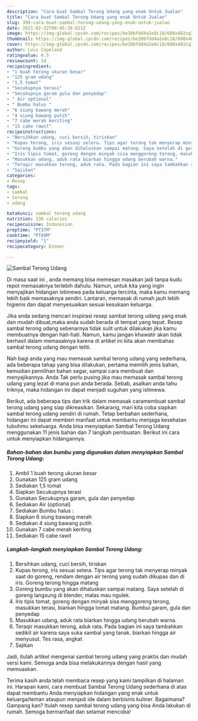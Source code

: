```yaml
---
description: "Cara buat Sambal Terong Udang yang enak Untuk Jualan"
title: "Cara buat Sambal Terong Udang yang enak Untuk Jualan"
slug: 399-cara-buat-sambal-terong-udang-yang-enak-untuk-jualan
date: 2021-02-22T00:45:39.621Z
image: https://img-global.cpcdn.com/recipes/be30bfdd4a2e8c18/680x482cq70/sambal-terong-udang-foto-resep-utama.jpg
thumbnail: https://img-global.cpcdn.com/recipes/be30bfdd4a2e8c18/680x482cq70/sambal-terong-udang-foto-resep-utama.jpg
cover: https://img-global.cpcdn.com/recipes/be30bfdd4a2e8c18/680x482cq70/sambal-terong-udang-foto-resep-utama.jpg
author: Lois Copeland
ratingvalue: 4.5
reviewcount: 14
recipeingredient:
- "1 buah terong ukuran besar"
- "125 gram udang"
- "1,5 tomat"
- "Secukupnya terasi"
- "Secukupnya garam gula dan penyedap"
- " Air optional"
- " Bumbu halus "
- "6 siung bawang merah"
- "4 siung bawang putih"
- "7 cabe merah keriting"
- "15 cabe rawit"
recipeinstructions:
- "Bersihkan udang, cuci bersih, tiriskan"
- "Kupas terong, iris sesuai selera. Tips agar terong tak menyerap minyak saat do goreng, rendam dengan air terong yang sudah dikupas dan di iris. Goreng terong hingga matang"
- "Goreng bumbu yang akan dihaluskan sampai matang. Saya setelah di goreng langsung di blender, malas mau ngulek."
- "Iris tipis tomat, goreng dengan minyak sisa menggoreng terong, masukkan terasi, biarkan hingga tomat matang. Bumbui garam, gula dan penyedap"
- "Masukkan udang, aduk rata biarkan hingga udang berubah warna."
- "Teraqir masukkan terong, aduk rata. Pada bagian ini saya tambahkan sedikit air karena saya suka sambal yang tanak. biarkan hingga air menyusut. Tes rasa, angkat"
- "Sajikan"
categories:
- Resep
tags:
- sambal
- terong
- udang

katakunci: sambal terong udang 
nutrition: 138 calories
recipecuisine: Indonesian
preptime: "PT37M"
cooktime: "PT49M"
recipeyield: "1"
recipecategory: Dinner

---
```



![Sambal Terong Udang](https://img-global.cpcdn.com/recipes/be30bfdd4a2e8c18/680x482cq70/sambal-terong-udang-foto-resep-utama.jpg)

Di masa  saat ini , anda memang bisa memesan masakan jadi tanpa kudu repot memasaknya terlebih dahulu. Namun, untuk kita yang ingin menyajikan hidangan istimewa pada keluarga tercinta, maka kamu memang lebih baik memasaknya sendiri. Lantaran, memasak di rumah jauh lebih higienis dan dapat menyesuaikan sesuai kesukaan keluarga.

Jika anda sedang mencari inspirasi resep sambal terong udang yang enak dan mudah dibuat,maka anda sudah berada di tempat yang tepat. Resep sambal terong udang  sebenarnya tidak sulit untuk dilakukan jika kamu membuatnya dengan hati-hati. Namun, kamu jangan khawatir akan tidak berhasil dalam memasaknya 
karena di artikel ini kita akan membahas sambal terong udang dengan teliti.  



Nah bagi anda yang mau memasak sambal terong udang yang sederhana, ada beberapa tahap yang bisa dilakukan, pertama memilih jenis bahan, kemudian pemilihan bahan segar, sampai cara membuat dan menyajikannya. Anda Tak perlu pusing jika mau memasak sambal terong udang yang lezat di mana pun anda berada. Sebab, asalkan anda  tahu triknya, maka hidangan ini dapat menjadi suguhan yang istimewa.

Berikut, ada beberapa tips dan trik dalam memasak caramembuat sambal terong udang yang siap dikreasikan. Sekarang, mari kita coba siapkan sambal terong udang sendiri di rumah. Tetap berbahan sederhana, hidangan ini dapat memberi manfaat untuk membantu menjaga kesehatan tubuhmu sekeluarga. Anda bisa menyiapkan Sambal Terong Udang menggunakan 11 jenis bahan dan 7 langkah pembuatan. Berikut ini cara untuk menyiapkan hidangannya.

<!--inarticleads1-->

##### Bahan-bahan dan bumbu yang digunakan dalam menyiapkan Sambal Terong Udang:

1. Ambil 1 buah terong ukuran besar
1. Gunakan 125 gram udang
1. Sediakan 1,5 tomat
1. Siapkan Secukupnya terasi
1. Gunakan Secukupnya garam, gula dan penyedap
1. Sediakan  Air (optional)
1. Sediakan  Bumbu halus :
1. Siapkan 6 siung bawang merah
1. Sediakan 4 siung bawang putih
1. Gunakan 7 cabe merah keriting
1. Sediakan 15 cabe rawit




<!--inarticleads2-->

##### Langkah-langkah menyiapkan Sambal Terong Udang:

1. Bersihkan udang, cuci bersih, tiriskan
1. Kupas terong, iris sesuai selera. Tips agar terong tak menyerap minyak saat do goreng, rendam dengan air terong yang sudah dikupas dan di iris. Goreng terong hingga matang
1. Goreng bumbu yang akan dihaluskan sampai matang. Saya setelah di goreng langsung di blender, malas mau ngulek.
1. Iris tipis tomat, goreng dengan minyak sisa menggoreng terong, masukkan terasi, biarkan hingga tomat matang. Bumbui garam, gula dan penyedap
1. Masukkan udang, aduk rata biarkan hingga udang berubah warna.
1. Teraqir masukkan terong, aduk rata. Pada bagian ini saya tambahkan sedikit air karena saya suka sambal yang tanak. biarkan hingga air menyusut. Tes rasa, angkat
1. Sajikan




Jadi, itulah artikel mengenai  sambal terong udang  yang praktis dan mudah versi kami. Semoga anda bisa melakukannya dengan hasil yang memuaskan. 

Terima kasih anda telah membaca resep yang kami tampilkan di halaman ini. Harapan kami, cara membuat  Sambal Terong Udang sederhana di atas dapat membantu Anda menyiapkan hidangan yang enak untuk keluarga/teman ataupun menjadi ide dalam berbisnis kuliner. Bagaimana? Gampang kan? Itulah resep sambal terong udang yang bisa Anda lakukan di rumah. Semoga bermanfaat dan selamat mencoba!

